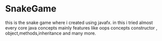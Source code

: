 # SnakeGame
this is the snake game where i created using javafx. in this i tried almost every core java concepts mainly features like oops concepts constructor , object,methods,inheritance and many more.
